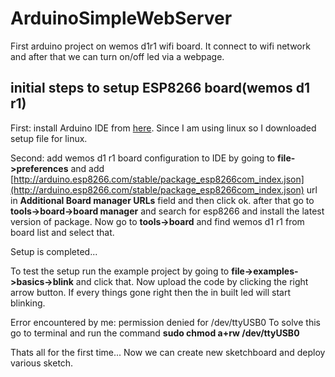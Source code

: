 # ArduinoSimpleWebServer
First arduino project on wemos d1r1 wifi board. It connect to wifi network and after that we can turn on/off led via a webpage.

## initial steps to setup ESP8266 board(wemos d1 r1)

First: install Arduino IDE from [here](https://www.arduino.cc/en/Main/Software). Since I am using linux so I downloaded setup file for linux. 

Second: add wemos d1 r1 board configuration to IDE by going to **file->preferences** and add [http://arduino.esp8266.com/stable/package_esp8266com_index.json](http://arduino.esp8266.com/stable/package_esp8266com_index.json) url in **Additional Board manager URLs** field and then click ok. after that go to **tools->board->board manager** and search for esp8266 and install the latest version of package. Now go to **tools->board** and find wemos d1 r1 from board list and select that.

Setup is completed...

To test the setup run the example project by going to **file->examples->basics->blink** and click that. Now upload the code by clicking the right arrow button. If every things gone right then the in built led will start blinking. 

Error encountered by me: permission denied for /dev/ttyUSB0 
To solve this go to terminal and run the command **sudo chmod a+rw /dev/ttyUSB0**

Thats all for the first time... Now we can create new sketchboard and deploy various sketch.
